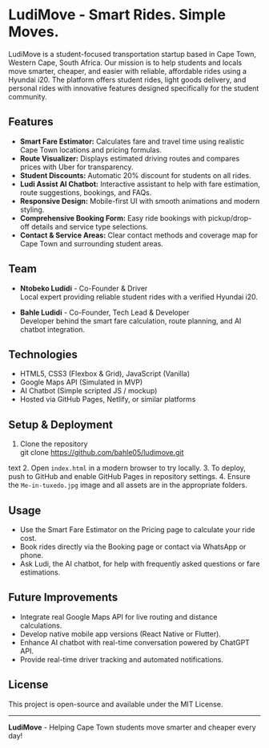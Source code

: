 # LudiMove - Smart Rides. Simple Moves.

LudiMove is a student-focused transportation startup based in Cape Town, Western Cape, South Africa. Our mission is to help students and locals move smarter, cheaper, and easier with reliable, affordable rides using a Hyundai i20. The platform offers student rides, light goods delivery, and personal rides with innovative features designed specifically for the student community.

## Features

- **Smart Fare Estimator:** Calculates fare and travel time using realistic Cape Town locations and pricing formulas.
- **Route Visualizer:** Displays estimated driving routes and compares prices with Uber for transparency.
- **Student Discounts:** Automatic 20% discount for students on all rides.
- **Ludi Assist AI Chatbot:** Interactive assistant to help with fare estimation, route suggestions, bookings, and FAQs.
- **Responsive Design:** Mobile-first UI with smooth animations and modern styling.
- **Comprehensive Booking Form:** Easy ride bookings with pickup/drop-off details and service type selections.
- **Contact & Service Areas:** Clear contact methods and coverage map for Cape Town and surrounding student areas.

## Team

- **Ntobeko Ludidi** - Co-Founder & Driver  
  Local expert providing reliable student rides with a verified Hyundai i20.

- **Bahle Ludidi** - Co-Founder, Tech Lead & Developer  
  Developer behind the smart fare calculation, route planning, and AI chatbot integration.

## Technologies

- HTML5, CSS3 (Flexbox & Grid), JavaScript (Vanilla)
- Google Maps API (Simulated in MVP)
- AI Chatbot (Simple scripted JS / mockup)
- Hosted via GitHub Pages, Netlify, or similar platforms

## Setup & Deployment

1. Clone the repository  
git clone https://github.com/bahle05/ludimove.git

text
2. Open `index.html` in a modern browser to try locally.
3. To deploy, push to GitHub and enable GitHub Pages in repository settings.
4. Ensure the `Me-in-tuxedo.jpg` image and all assets are in the appropriate folders.

## Usage

- Use the Smart Fare Estimator on the Pricing page to calculate your ride cost.
- Book rides directly via the Booking page or contact via WhatsApp or phone.
- Ask Ludi, the AI chatbot, for help with frequently asked questions or fare estimations.

## Future Improvements

- Integrate real Google Maps API for live routing and distance calculations.
- Develop native mobile app versions (React Native or Flutter).
- Enhance AI chatbot with real-time conversation powered by ChatGPT API.
- Provide real-time driver tracking and automated notifications.

## License

This project is open-source and available under the MIT License.

---

**LudiMove** - Helping Cape Town students move smarter and cheaper every day!
